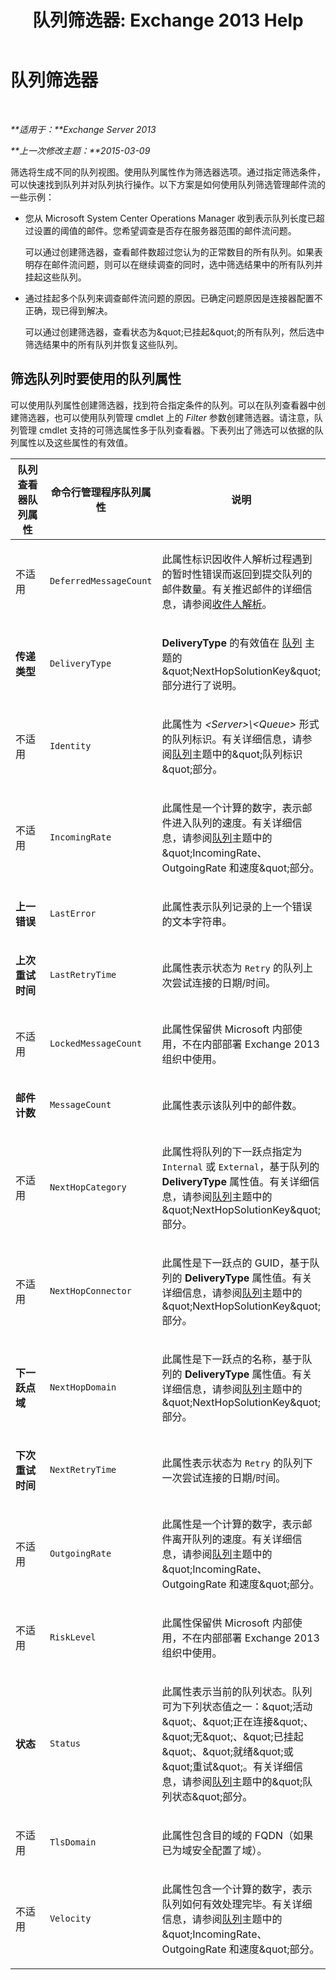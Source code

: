 ﻿---
title: '队列筛选器: Exchange 2013 Help'
TOCTitle: 队列筛选器
ms:assetid: fbfbdcab-e0d2-4ed9-8f7f-e5fa2c87360d
ms:mtpsurl: https://technet.microsoft.com/zh-cn/library/Bb125237(v=EXCHG.150)
ms:contentKeyID: 50492039
ms.date: 05/21/2018
mtps_version: v=EXCHG.150
ms.translationtype: MT
---

# 队列筛选器

 

_**适用于：**Exchange Server 2013_

_**上一次修改主题：**2015-03-09_

筛选将生成不同的队列视图。使用队列属性作为筛选器选项。通过指定筛选条件，可以快速找到队列并对队列执行操作。以下方案是如何使用队列筛选管理邮件流的一些示例：

  - 您从 Microsoft System Center Operations Manager 收到表示队列长度已超过设置的阈值的邮件。您希望调查是否存在服务器范围的邮件流问题。
    
    可以通过创建筛选器，查看邮件数超过您认为的正常数目的所有队列。如果表明存在邮件流问题，则可以在继续调查的同时，选中筛选结果中的所有队列并挂起这些队列。

  - 通过挂起多个队列来调查邮件流问题的原因。已确定问题原因是连接器配置不正确，现已得到解决。
    
    可以通过创建筛选器，查看状态为\&quot;已挂起\&quot;的所有队列，然后选中筛选结果中的所有队列并恢复这些队列。

## 筛选队列时要使用的队列属性

可以使用队列属性创建筛选器，找到符合指定条件的队列。可以在队列查看器中创建筛选器，也可以使用队列管理 cmdlet 上的 *Filter* 参数创建筛选器。请注意，队列管理 cmdlet 支持的可筛选属性多于队列查看器。下表列出了筛选可以依据的队列属性以及这些属性的有效值。


<table>
<colgroup>
<col style="width: 33%" />
<col style="width: 33%" />
<col style="width: 33%" />
</colgroup>
<thead>
<tr class="header">
<th>队列查看器队列属性</th>
<th>命令行管理程序队列属性</th>
<th>说明</th>
</tr>
</thead>
<tbody>
<tr class="odd">
<td><p>不适用</p></td>
<td><p><code>DeferredMessageCount</code></p></td>
<td><p>此属性标识因收件人解析过程遇到的暂时性错误而返回到提交队列的邮件数量。有关推迟邮件的详细信息，请参阅<a href="recipient-resolution-exchange-2013-help.md">收件人解析</a>。</p></td>
</tr>
<tr class="even">
<td><p><strong>传递类型</strong></p></td>
<td><p><code>DeliveryType</code></p></td>
<td><p><strong>DeliveryType</strong> 的有效值在 <a href="queues-exchange-2013-help.md">队列</a> 主题的&amp;quot;NextHopSolutionKey&amp;quot;部分进行了说明。</p></td>
</tr>
<tr class="odd">
<td><p>不适用</p></td>
<td><p><code>Identity</code></p></td>
<td><p>此属性为 <em>&lt;Server&gt;\&lt;Queue&gt;</em> 形式的队列标识。有关详细信息，请参阅<a href="queues-exchange-2013-help.md">队列</a>主题中的&amp;quot;队列标识&amp;quot;部分。</p></td>
</tr>
<tr class="even">
<td><p>不适用</p></td>
<td><p><code>IncomingRate</code></p></td>
<td><p>此属性是一个计算的数字，表示邮件进入队列的速度。有关详细信息，请参阅<a href="queues-exchange-2013-help.md">队列</a>主题中的&amp;quot;IncomingRate、OutgoingRate 和速度&amp;quot;部分。</p></td>
</tr>
<tr class="odd">
<td><p><strong>上一错误</strong></p></td>
<td><p><code>LastError</code></p></td>
<td><p>此属性表示队列记录的上一个错误的文本字符串。</p></td>
</tr>
<tr class="even">
<td><p><strong>上次重试时间</strong></p></td>
<td><p><code>LastRetryTime</code></p></td>
<td><p>此属性表示状态为 <code>Retry</code> 的队列上次尝试连接的日期/时间。</p></td>
</tr>
<tr class="odd">
<td><p>不适用</p></td>
<td><p><code>LockedMessageCount</code></p></td>
<td><p>此属性保留供 Microsoft 内部使用，不在内部部署 Exchange 2013 组织中使用。</p></td>
</tr>
<tr class="even">
<td><p><strong>邮件计数</strong></p></td>
<td><p><code>MessageCount</code></p></td>
<td><p>此属性表示该队列中的邮件数。</p></td>
</tr>
<tr class="odd">
<td><p>不适用</p></td>
<td><p><code>NextHopCategory</code></p></td>
<td><p>此属性将队列的下一跃点指定为 <code>Internal</code> 或 <code>External</code>，基于队列的 <strong>DeliveryType</strong> 属性值。有关详细信息，请参阅<a href="queues-exchange-2013-help.md">队列</a>主题中的&amp;quot;NextHopSolutionKey&amp;quot;部分。</p></td>
</tr>
<tr class="even">
<td><p>不适用</p></td>
<td><p><code>NextHopConnector</code></p></td>
<td><p>此属性是下一跃点的 GUID，基于队列的 <strong>DeliveryType</strong> 属性值。有关详细信息，请参阅<a href="queues-exchange-2013-help.md">队列</a>主题中的&amp;quot;NextHopSolutionKey&amp;quot;部分。</p></td>
</tr>
<tr class="odd">
<td><p><strong>下一跃点域</strong></p></td>
<td><p><code>NextHopDomain</code></p></td>
<td><p>此属性是下一跃点的名称，基于队列的 <strong>DeliveryType</strong> 属性值。有关详细信息，请参阅<a href="queues-exchange-2013-help.md">队列</a>主题中的&amp;quot;NextHopSolutionKey&amp;quot;部分。</p></td>
</tr>
<tr class="even">
<td><p><strong>下次重试时间</strong></p></td>
<td><p><code>NextRetryTime</code></p></td>
<td><p>此属性表示状态为 <code>Retry</code> 的队列下一次尝试连接的日期/时间。</p></td>
</tr>
<tr class="odd">
<td><p>不适用</p></td>
<td><p><code>OutgoingRate</code></p></td>
<td><p>此属性是一个计算的数字，表示邮件离开队列的速度。有关详细信息，请参阅<a href="queues-exchange-2013-help.md">队列</a>主题中的&amp;quot;IncomingRate、OutgoingRate 和速度&amp;quot;部分。</p></td>
</tr>
<tr class="even">
<td><p>不适用</p></td>
<td><p><code>RiskLevel</code></p></td>
<td><p>此属性保留供 Microsoft 内部使用，不在内部部署 Exchange 2013 组织中使用。</p></td>
</tr>
<tr class="odd">
<td><p><strong>状态</strong></p></td>
<td><p><code>Status</code></p></td>
<td><p>此属性表示当前的队列状态。队列可为下列状态值之一：&amp;quot;活动&amp;quot;、&amp;quot;正在连接&amp;quot;、&amp;quot;无&amp;quot;、&amp;quot;已挂起&amp;quot;、&amp;quot;就绪&amp;quot;或&amp;quot;重试&amp;quot;。有关详细信息，请参阅<a href="queues-exchange-2013-help.md">队列</a>主题中的&amp;quot;队列状态&amp;quot;部分。</p></td>
</tr>
<tr class="even">
<td><p>不适用</p></td>
<td><p><code>TlsDomain</code></p></td>
<td><p>此属性包含目的域的 FQDN（如果已为域安全配置了域）。</p></td>
</tr>
<tr class="odd">
<td><p>不适用</p></td>
<td><p><code>Velocity</code></p></td>
<td><p>此属性包含一个计算的数字，表示队列如何有效处理完毕。有关详细信息，请参阅<a href="queues-exchange-2013-help.md">队列</a>主题中的&amp;quot;IncomingRate、OutgoingRate 和速度&amp;quot;部分。</p></td>
</tr>
</tbody>
</table>


